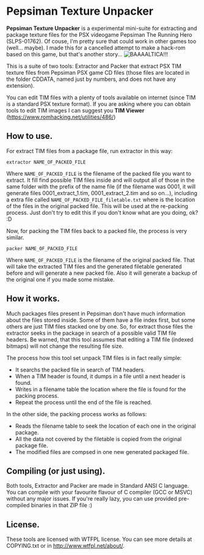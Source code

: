 # Pepsiman Texture Unpacker
**Pepsiman Texture Unpacker** is a experimental mini-suite for extracting and package texture files for the PSX videogame Pepsiman The Running Hero (SLPS-01762). Of couse, I'm pretty sure that could work in other games too (well... maybe). I made this for a cancelled attempt to make a hack-rom based on this game, but that's another story...
 ![BAAAALTICA!!!](https://i.imgur.com/WWCsUGY.jpg)
 
This is a suite of two tools: Extractor and Packer that extract PSX TIM texture files from Pepsiman PSX game CD files (those files are located in the folder CDDATA, named just by numbers, and does not have any extension).

You can edit TIM files with a plenty of tools available on internet (since TIM is a standard PSX texture format). If you are asking where you can obtain tools to edit TIM images I can suggest you **TIM Viewer** (https://www.romhacking.net/utilities/486/)
## How to use.
For extract TIM files from a package file, run extractor in this way:

    extractor NAME_OF_PACKED_FILE
Where `NAME_OF_PACKED_FILE` is the filename of the packed file you want to extract. It fill find possible TIM files inside and will output all of those in the same folder with the prefix of the name file (if the filename was 0001, it will generate files 0001_extract_1.tim,  0001_extract_2.tim and so on...), including a extra file called `NAME_OF_PACKED_FILE_filetable.txt` where is the location of the files in the original packed file. This will be used at the re-packing process. Just don't try to edit this if you don't know what are you doing, ok? :D

Now, for packing the TIM files back to a packed file, the process is very similar.

    packer NAME_OF_PACKED_FILE

Where `NAME_OF_PACKED_FILE` is the filename of the original packed file. That will take the extracted TIM files and the generated filetable generated before and will generate a new packed file. Also it will generate a backup of the original one if you made some mistake. 
## How it works.
Much packages files present in Pepsiman don't have much information about the files stored inside. Some of them have a file index first, but some others are just TIM files stacked one by one. So, for extract those files the extractor seeks in the package in search of a possible valid TIM file headers. Be warned, that this tool assumes that editing a TIM file (indexed bitmaps) will not change the resulting file size. 

The process how this tool set unpack TIM files is in fact really simple: 

 - It searchs the packed file in search of TIM headers.
 - When a TIM header is found, it dumps in a file until a next header is found.
 - Writes in a filename table the location where the file is found for the packing process.
 - Repeat the process until the end of the file is reached.

In the other side, the packing process works as follows:

 - Reads the filename table to seek the location of each one in the original package.
 - All the data not covered by the filetable is copied from the original package file.
 - The modified files are compsed in one new generated packaged file. 

## Compiling (or just using).

Both tools, Extractor and Packer are made in Standard ANSI C language. You can compile with your favourite flavour of C compiler (GCC or MSVC) without any major issues.
If you're really lazy, you can use provided pre-compiled binaries in that ZIP file :) 

## License.

These tools are licensed with WTFPL license. You can see more details at COPYING.txt or in  http://www.wtfpl.net/about/.
